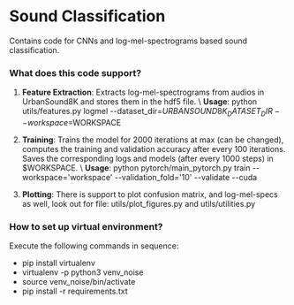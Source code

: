 # Sound Classification
Contains code for CNNs and log-mel-spectrograms based sound classification.

### What does this code support?

1. **Feature Extraction**: Extracts log-mel-spectrograms from audios in UrbanSound8K and stores them in the hdf5 file. \\
**Usage**: python utils/features.py logmel --dataset_dir=$URBANSOUND8K_DATASET_DIR --workspace=$WORKSPACE

2. **Training**: Trains the model for 2000 iterations at max (can be changed), computes the training and validation accuracy after every 100 iterations. Saves the corresponding logs and models (after every 1000 steps) in $WORKSPACE. \\
**Usage**: python pytorch/main_pytorch.py train --workspace='workspace' --validation_fold='10' --validate --cuda

3. **Plotting**: There is support to plot confusion matrix, and log-mel-specs as well, look out for file: utils/plot_figures.py and utils/utilities.py

### How to set up virtual environment?
Execute the following commands in sequence:
- pip install virtualenv
- virtualenv -p python3 venv_noise
- source venv_noise/bin/activate
- pip install -r requirements.txt





